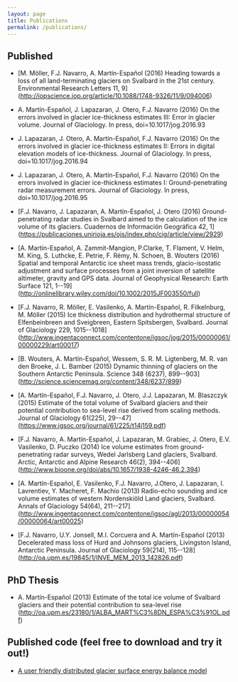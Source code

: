 ```yaml
---
layout: page
title: Publications
permalink: /publications/
---
```


## Published
- [M. Möller, F.J. Navarro, A. Martín-Español (2016) Heading towards a loss of all land-terminating glaciers on Svalbard in the 21st century. Environmental Research Letters 11, 9] (http://iopscience.iop.org/article/10.1088/1748-9326/11/9/094006)

- A. Martín-Español, J. Lapazaran, J. Otero, F.J. Navarro (2016) On the errors involved in glacier ice-thickness estimates III: Error in glacier volume. Journal of Glaciology. In press, doi=10.1017/jog.2016.93
  
- J. Lapazaran, J. Otero, A. Martín-Español,  F.J. Navarro (2016) On the errors involved in glacier ice-thickness estimates II: Errors in digital elevation models of ice-thickness. Journal of Glaciology. In press, doi=10.1017/jog.2016.94

- J. Lapazaran, J. Otero, A. Martín-Español,  F.J. Navarro (2016) On the errors involved in glacier ice-thickness estimates I: Ground-penetrating radar measurement errors. Journal of Glaciology. In press, doi=10.1017/jog.2016.95

- [F.J. Navarro, J. Lapazaran, A. Martín-Español, J. Otero (2016) Ground-penetrating radar studies in Svalbard aimed to the calculation of the ice volume of its glaciers. Cuadernos de Información Geográfica 42, 1] (https://publicaciones.unirioja.es/ojs/index.php/cig/article/view/2929)

- [A. Martín-Español, A. Zammit-Mangion, P.Clarke, T. Flament, V. Helm, M. King, S. Luthcke, E. Petrie, F. Rémy, N. Schoen, B. Wouters (2016) Spatial and temporal Antarctic ice sheet mass trends, glacio-isostatic adjustment and surface processes from a joint inversion of satellite altimeter, gravity and GPS data. Journal of Geophysical Research: Earth Surface 121, 1--19] (http://onlinelibrary.wiley.com/doi/10.1002/2015JF003550/full)
 
- [F.J. Navarro, R. Möller, E. Vasilenko, A. Martín-Español, R. Filkelnburg, M. Möller (2015) Ice thickness distribution and hydrothermal structure of Elfenbeinbreen and Sveigbreen, Eastern Spitsbergen, Svalbard. Journal of Glaciology 229, 1015--1018] (http://www.ingentaconnect.com/contentone/igsoc/jog/2015/00000061/00000229/art00017)
 
- [B. Wouters, A. Martín-Español, Wessem, S. R. M. Ligtenberg, M. R. van den Broeke, J. L. Bamber (2015) Dynamic thinning of glaciers on the Southern Antarctic Peninsula. Science 348 (6237), 899--903] (http://science.sciencemag.org/content/348/6237/899)
 
- [A. Martín-Español, F.J. Navarro,  J. Otero, J.J. Lapazaran, M. Blaszczyk (2015) Estimate of the total volume of Svalbard glaciers and their potential contribution to sea-level rise derived from scaling methods. Journal of Glaciology 61(225), 29--47] (https://www.igsoc.org/journal/61/225/t14j159.pdf)
   
- [F.J. Navarro, A. Martín-Español, J. Lapazaran, M. Grabiec, J. Otero, E.V. Vasilenko, D. Puczko (2014) Ice volume estimates from ground-penetrating radar surveys, Wedel Jarlsberg Land glaciers, Svalbard.  Arctic, Antarctic and Alpine Research 46(2), 394--406] (http://www.bioone.org/doi/abs/10.1657/1938-4246-46.2.394)
   
- [A. Martín-Español, E. Vasilenko, F.J. Navarro, J.Otero, J. Lapazaran, I. Lavrentiev, Y. Macheret, F. Machío (2013) Radio-echo sounding and ice volume estimates of western Nordenskiöld Land glaciers, Svalbard. Annals of Glaciology 54(64), 211--217] (http://www.ingentaconnect.com/contentone/igsoc/agl/2013/00000054/00000064/art00025)
   
- [F.J. Navarro, U.Y. Jonsell, M.I. Corcuera and A. Martín-Español (2013) Decelerated mass loss of Hurd and Johnsons glaciers, Livingston Island, Antarctic Peninsula. Journal of Glaciology 59(214), 115--128] (http://oa.upm.es/19845/1/INVE_MEM_2013_142826.pdf)
  
## PhD Thesis

- A. Martín-Español (2013) Estimate of the total ice volume of Svalbard glaciers and their potential contribution to sea-level rise (http://oa.upm.es/23180/1/ALBA_MART%C3%8DN_ESPA%C3%91OL.pdf)
 
## Published code (feel free to download and try it out!)

- [A user friendly distributed glacier surface energy balance model](https://github.com/Chris35Wills/SEB_model_java_files)

